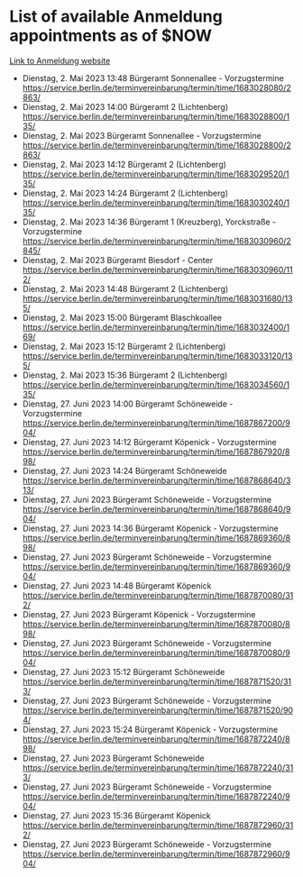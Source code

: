 # List of available Anmeldung appointments as of $NOW
[Link to Anmeldung website](https://service.berlin.de/terminvereinbarung/termin/tag.php?termin=1&anliegen[]=120686&dienstleisterlist=122210,122217,327316,122219,327312,122227,327314,122231,327346,122243,327348,122254,122252,329742,122260,329745,122262,329748,122271,327278,122273,327274,122277,327276,330436,122280,327294,122282,327290,122284,327292,122291,327270,122285,327266,122286,327264,122296,327268,150230,329760,122297,327286,122294,327284,122312,329763,122314,329775,122304,327330,122311,327334,122309,327332,317869,122281,327352,122279,329772,122283,122276,327324,122274,327326,122267,329766,122246,327318,122251,327320,122257,327322,122208,327298,122226,327300&herkunft=http%3A%2F%2Fservice.berlin.de%2Fdienstleistung%2F120686%2F)
- Dienstag, 2. Mai 2023 13:48 Bürgeramt Sonnenallee - Vorzugstermine https://service.berlin.de/terminvereinbarung/termin/time/1683028080/2863/
- Dienstag, 2. Mai 2023 14:00 Bürgeramt 2 (Lichtenberg) https://service.berlin.de/terminvereinbarung/termin/time/1683028800/135/
- Dienstag, 2. Mai 2023  Bürgeramt Sonnenallee - Vorzugstermine https://service.berlin.de/terminvereinbarung/termin/time/1683028800/2863/
- Dienstag, 2. Mai 2023 14:12 Bürgeramt 2 (Lichtenberg) https://service.berlin.de/terminvereinbarung/termin/time/1683029520/135/
- Dienstag, 2. Mai 2023 14:24 Bürgeramt 2 (Lichtenberg) https://service.berlin.de/terminvereinbarung/termin/time/1683030240/135/
- Dienstag, 2. Mai 2023 14:36 Bürgeramt 1 (Kreuzberg), Yorckstraße - Vorzugstermine https://service.berlin.de/terminvereinbarung/termin/time/1683030960/2845/
- Dienstag, 2. Mai 2023  Bürgeramt Biesdorf - Center https://service.berlin.de/terminvereinbarung/termin/time/1683030960/112/
- Dienstag, 2. Mai 2023 14:48 Bürgeramt 2 (Lichtenberg) https://service.berlin.de/terminvereinbarung/termin/time/1683031680/135/
- Dienstag, 2. Mai 2023 15:00 Bürgeramt Blaschkoallee https://service.berlin.de/terminvereinbarung/termin/time/1683032400/169/
- Dienstag, 2. Mai 2023 15:12 Bürgeramt 2 (Lichtenberg) https://service.berlin.de/terminvereinbarung/termin/time/1683033120/135/
- Dienstag, 2. Mai 2023 15:36 Bürgeramt 2 (Lichtenberg) https://service.berlin.de/terminvereinbarung/termin/time/1683034560/135/
- Dienstag, 27. Juni 2023 14:00 Bürgeramt Schöneweide - Vorzugstermine https://service.berlin.de/terminvereinbarung/termin/time/1687867200/904/
- Dienstag, 27. Juni 2023 14:12 Bürgeramt Köpenick - Vorzugstermine https://service.berlin.de/terminvereinbarung/termin/time/1687867920/898/
- Dienstag, 27. Juni 2023 14:24 Bürgeramt Schöneweide https://service.berlin.de/terminvereinbarung/termin/time/1687868640/313/
- Dienstag, 27. Juni 2023  Bürgeramt Schöneweide - Vorzugstermine https://service.berlin.de/terminvereinbarung/termin/time/1687868640/904/
- Dienstag, 27. Juni 2023 14:36 Bürgeramt Köpenick - Vorzugstermine https://service.berlin.de/terminvereinbarung/termin/time/1687869360/898/
- Dienstag, 27. Juni 2023  Bürgeramt Schöneweide - Vorzugstermine https://service.berlin.de/terminvereinbarung/termin/time/1687869360/904/
- Dienstag, 27. Juni 2023 14:48 Bürgeramt Köpenick https://service.berlin.de/terminvereinbarung/termin/time/1687870080/312/
- Dienstag, 27. Juni 2023  Bürgeramt Köpenick - Vorzugstermine https://service.berlin.de/terminvereinbarung/termin/time/1687870080/898/
- Dienstag, 27. Juni 2023  Bürgeramt Schöneweide - Vorzugstermine https://service.berlin.de/terminvereinbarung/termin/time/1687870080/904/
- Dienstag, 27. Juni 2023 15:12 Bürgeramt Schöneweide https://service.berlin.de/terminvereinbarung/termin/time/1687871520/313/
- Dienstag, 27. Juni 2023  Bürgeramt Schöneweide - Vorzugstermine https://service.berlin.de/terminvereinbarung/termin/time/1687871520/904/
- Dienstag, 27. Juni 2023 15:24 Bürgeramt Köpenick - Vorzugstermine https://service.berlin.de/terminvereinbarung/termin/time/1687872240/898/
- Dienstag, 27. Juni 2023  Bürgeramt Schöneweide https://service.berlin.de/terminvereinbarung/termin/time/1687872240/313/
- Dienstag, 27. Juni 2023  Bürgeramt Schöneweide - Vorzugstermine https://service.berlin.de/terminvereinbarung/termin/time/1687872240/904/
- Dienstag, 27. Juni 2023 15:36 Bürgeramt Köpenick https://service.berlin.de/terminvereinbarung/termin/time/1687872960/312/
- Dienstag, 27. Juni 2023  Bürgeramt Schöneweide - Vorzugstermine https://service.berlin.de/terminvereinbarung/termin/time/1687872960/904/
